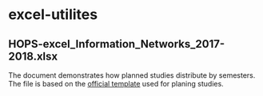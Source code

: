 # excel-utilites

## HOPS-excel_Information_Networks_2017-2018.xlsx

The document demonstrates how planned studies distribute by semesters. The file is based on the [official template](https://into.aalto.fi/display/enmastersci/Planning+your+studies#Planningyourstudies-InformationNetworks) used for planing studies. 